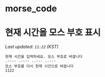# morse_code
# 현재 시간을 모스 부호 표시
<!-- MORSE_TIME_START -->
_Last updated: `11:22` (KST)_

```
현재 시간을 입력하세요. 모스 부호로 바꿉니다
.---- .---- ..--- ..---
모스 부호를 다시 현재 시간으로 바꿉니다
1122
```
<!-- MORSE_TIME_END -->

